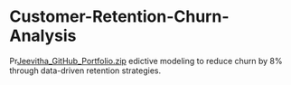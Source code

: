 # Customer-Retention-Churn-Analysis
Pr[Jeevitha_GitHub_Portfolio.zip](https://github.com/user-attachments/files/17550188/Jeevitha_GitHub_Portfolio.zip)
edictive modeling to reduce churn by 8% through data-driven retention strategies.
